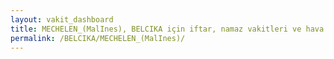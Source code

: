 ```yaml
---
layout: vakit_dashboard
title: MECHELEN_(MalInes), BELCIKA için iftar, namaz vakitleri ve hava durumu - ilçe/eyalet seç
permalink: /BELCIKA/MECHELEN_(MalInes)/
---
```


<script type="text/javascript">
  var GLOBAL_COUNTRY = 'BELCIKA';
  var GLOBAL_CITY = 'MECHELEN_(MalInes)';
  var GLOBAL_STATE = '';
  var lat = 72;
  var lon = 21;
</script>
